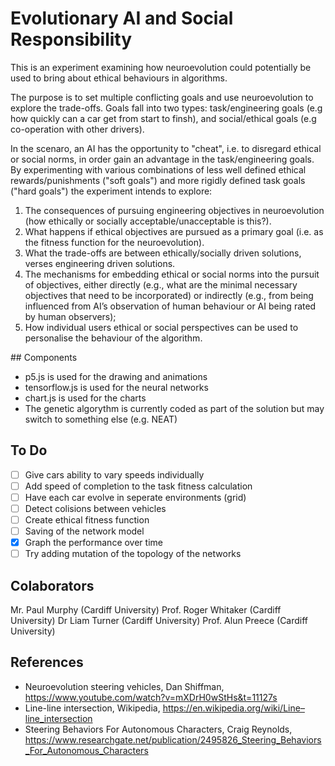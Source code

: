 # Evolutionary AI and Social Responsibility
This is an experiment examining how neuroevolution could potentially be used to bring about ethical behaviours in algorithms.

The purpose is to set multiple conflicting goals and use neuroevolution to explore the trade-offs. Goals fall into two types: task/engineering goals (e.g how quickly can a car get from start to finsh), and social/ethical goals (e.g co-operation with other drivers).

In the scenaro, an AI has the opportunity to "cheat", i.e. to disregard ethical or social norms, in order gain an advantage in the task/engineering goals. By experimenting with various combinations of less well defined ethical rewards/punishments ("soft goals") and more rigidly defined task goals ("hard goals") the experiment intends to explore:
1. The consequences of pursuing engineering objectives in neuroevolution (how ethically or socially acceptable/unacceptable is this?).
2. What happens if ethical objectives are pursued as a primary goal (i.e. as the fitness function for the neuroevolution).
3. What the trade-offs are between ethically/socially driven solutions, verses engineering driven solutions.
4. The mechanisms for embedding ethical or social norms into the pursuit of objectives, either directly (e.g., what are the minimal necessary objectives that need to be incorporated) or indirectly (e.g., from being influenced from AI’s observation of human behaviour or AI being rated by human observers); 
5. How individual users ethical or social perspectives can be used to personalise the behaviour of the algorithm.

## Components
 - p5.js is used for the drawing and animations
 - tensorflow.js is used for the neural networks
 - chart.js is used for the charts
 - The genetic algorythm is currently coded as part of the solution but may switch to something else (e.g. NEAT)

## To Do
 - [ ] Give cars ability to vary speeds individually
 - [ ] Add speed of completion to the task fitness calculation
 - [ ] Have each car evolve in seperate environments (grid)
 - [ ] Detect colisions between vehicles
 - [ ] Create ethical fitness function
 - [ ] Saving of the network model
 - [x] Graph the performance over time
 - [ ] Try adding mutation of the topology of the networks

## Colaborators
Mr. Paul Murphy (Cardiff University)
Prof. Roger Whitaker (Cardiff University)
Dr Liam Turner  (Cardiff University)
Prof. Alun Preece  (Cardiff University)

## References
 - Neuroevolution steering vehicles, Dan Shiffman, https://www.youtube.com/watch?v=mXDrH0wStHs&t=11127s
 - Line-line intersection, Wikipedia, https://en.wikipedia.org/wiki/Line–line_intersection
 - Steering Behaviors For Autonomous Characters, Craig Reynolds, https://www.researchgate.net/publication/2495826_Steering_Behaviors_For_Autonomous_Characters